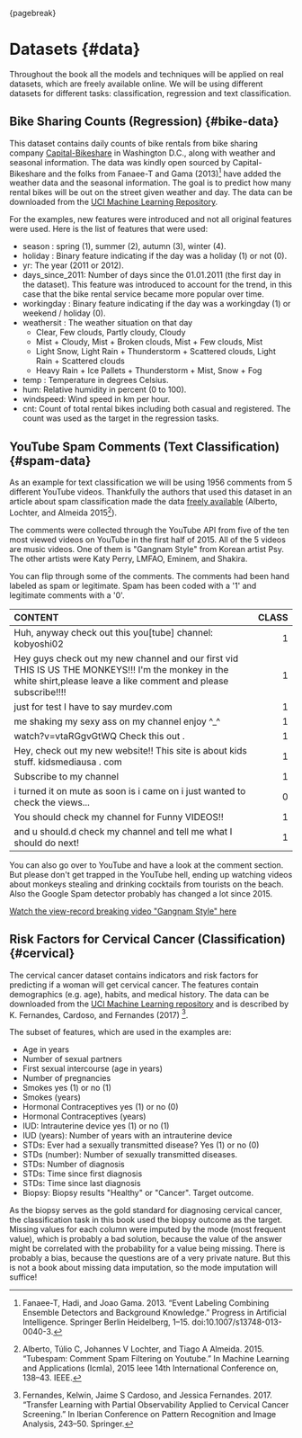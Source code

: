 
{pagebreak}




# Datasets {#data}
Throughout the book all the models and techniques will be applied on real datasets, which are freely available online.
We will be using different datasets for different tasks:
classification, regression and text classification.

## Bike Sharing Counts (Regression) {#bike-data}
This dataset contains daily counts of bike rentals from bike sharing company [Capital-Bikeshare](https://www.capitalbikeshare.com/) in Washington D.C., along with weather and seasonal information.
The data was kindly open sourced by Capital-Bikeshare and the folks from Fanaee-T and Gama (2013)[^Fanaee] have added the weather data and the seasonal information.
The goal is to predict how many rental bikes will be out on the street given weather and day. The data can be downloaded from the [UCI Machine Learning Repository](http://archive.ics.uci.edu/ml/datasets/Bike+Sharing+Dataset).


For the examples, new features were introduced and not all original features were used.
Here is the list of features that were used:

- season : spring (1), summer (2), autumn (3), winter (4).
- holiday : Binary feature indicating if the day was a holiday (1) or not (0).
- yr: The year (2011 or 2012).
- days_since_2011: Number of days since the 01.01.2011 (the first day in the dataset). This feature was introduced to account for the trend, in this case that the bike rental service became more popular over time.
- workingday : Binary feature indicating if the day was a workingday (1) or weekend / holiday (0).
- weathersit : The weather situation on that day
    - Clear, Few clouds, Partly cloudy, Cloudy
    - Mist + Cloudy, Mist + Broken clouds, Mist + Few clouds, Mist
    - Light Snow, Light Rain + Thunderstorm + Scattered clouds, Light Rain + Scattered clouds
    - Heavy Rain + Ice Pallets + Thunderstorm + Mist, Snow + Fog
- temp : Temperature in degrees Celsius.
- hum: Relative humidity in percent (0 to 100).
- windspeed: Wind speed in km per hour.
- cnt: Count of total rental bikes including both casual and registered. The count was used as the target in the regression tasks.

## YouTube Spam Comments (Text Classification) {#spam-data}
As an example for text classification we will be using 1956 comments from 5 different YouTube videos.
Thankfully the authors that used this dataset in an article about spam classification made the data  [freely available](http://dcomp.sor.ufscar.br/talmeida/youtubespamcollection/) (Alberto, Lochter, and Almeida 2015[^Alberto]).

The comments were  collected through the YouTube API from five of the ten most viewed videos
on YouTube in the first half of 2015. All of the 5 videos are music videos.
One of them is "Gangnam Style" from Korean artist Psy. The other artists were Katy Perry, LMFAO, Eminem, and Shakira.


You can flip through some of the comments. The comments had been hand labeled as spam or legitimate.
Spam has been coded with a '1' and legitimate comments with a '0'.


|CONTENT                                                                                                                                                                | CLASS|
|:----------------------------------------------------------------------------------------------------------------------------------------------------------------------|-----:|
|Huh, anyway check out this you[tube] channel: kobyoshi02                                                                                                               |     1|
|Hey guys check out my new channel and our first vid THIS IS US THE  MONKEYS!!! I'm the monkey in the white shirt,please leave a like comment  and please subscribe!!!! |     1|
|just for test I have to say murdev.com                                                                                                                                 |     1|
|me shaking my sexy ass on my channel enjoy ^_^                                                                                                                         |     1|
|watch?v=vtaRGgvGtWQ   Check this out .                                                                                                                                 |     1|
|Hey, check out my new website!! This site is about kids stuff. kidsmediausa  . com                                                                                     |     1|
|Subscribe to my channel                                                                                                                                                |     1|
|i turned it on mute as soon is i came on i just wanted to check the  views...                                                                                          |     0|
|You should check my channel for Funny VIDEOS!!                                                                                                                         |     1|
|and u should.d check my channel and tell me what I should do next!                                                                                                     |     1|

You can also go over to YouTube and have a look at the comment section.
But please don't get trapped in the YouTube hell, ending up watching videos about monkeys stealing and drinking cocktails from tourists on the beach.
Also the Google Spam detector probably has changed a lot since 2015.

[Watch the view-record breaking video "Gangnam Style" here](https://www.youtube.com/watch?v=9bZkp7q19f0&feature=player_embedded)

## Risk Factors for Cervical Cancer (Classification) {#cervical}

The cervical cancer dataset contains indicators and risk factors for predicting if a woman will get cervical cancer.
The features contain demographics (e.g. age), habits, and medical history.
The data can be downloaded from the [UCI Machine Learning repository](https://archive.ics.uci.edu/ml/datasets/Cervical+cancer+%28Risk+Factors%29) and is described by K. Fernandes, Cardoso, and Fernandes (2017) [^Fernandes].

The subset of features, which are used in the examples are:

- Age in years
- Number of sexual partners
- First sexual intercourse (age in years)
- Number of pregnancies
- Smokes yes (1) or no (1)
- Smokes (years)
- Hormonal Contraceptives yes (1) or no (0)
- Hormonal Contraceptives (years)
- IUD: Intrauterine device yes (1) or no (1)
- IUD (years): Number of years with an intrauterine device
- STDs: Ever had a sexually transmitted disease? Yes (1) or no (0)
- STDs (number): Number of sexually transmitted diseases.
- STDs: Number of diagnosis
- STDs: Time since first diagnosis
- STDs: Time since last diagnosis
- Biopsy: Biopsy results "Healthy" or "Cancer". Target outcome.

As the biopsy serves as the gold standard for diagnosing cervical cancer, the classification task in this book used the biopsy outcome as the target.
Missing values for each column were imputed by the mode (most frequent value), which is probably a bad solution, because the value of the answer might be correlated with the probability for a value being missing.
There is probably a bias, because the questions are of a very private nature.
But this is not a book about missing data imputation, so the mode imputation will suffice!


[^Fanaee]: Fanaee-T, Hadi, and Joao Gama. 2013. “Event Labeling Combining Ensemble Detectors and Background Knowledge.” Progress in Artificial Intelligence. Springer Berlin Heidelberg, 1–15. doi:10.1007/s13748-013-0040-3.

[^Alberto]: Alberto, Túlio C, Johannes V Lochter, and Tiago A Almeida. 2015. “Tubespam: Comment Spam Filtering on Youtube.” In Machine Learning and Applications (Icmla), 2015 Ieee 14th International Conference on, 138–43. IEEE.

[^Fernandes]: Fernandes, Kelwin, Jaime S Cardoso, and Jessica Fernandes. 2017. “Transfer Learning with Partial Observability Applied to Cervical Cancer Screening.” In Iberian Conference on Pattern Recognition and Image Analysis, 243–50. Springer.
